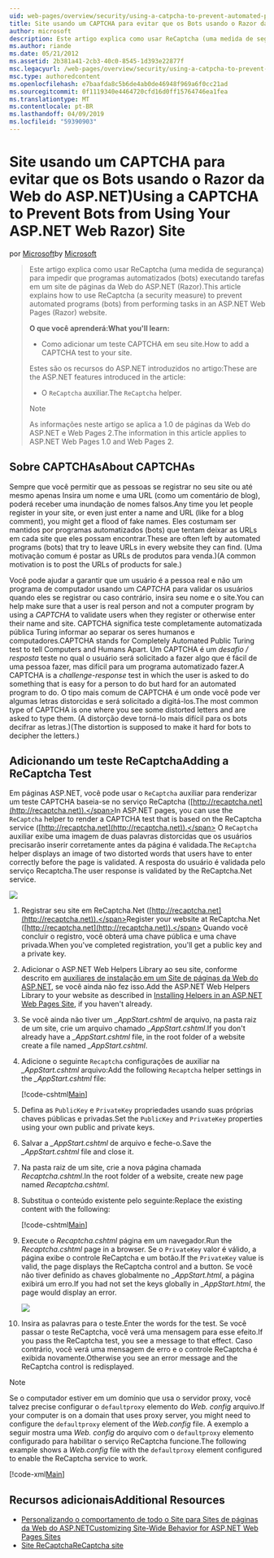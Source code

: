```yaml
---
uid: web-pages/overview/security/using-a-catpcha-to-prevent-automated-programs-bots-from-using-your-aspnet-web-site
title: Site usando um CAPTCHA para evitar que os Bots usando o Razor da Web do ASP.NET) | Microsoft Docs
author: microsoft
description: Este artigo explica como usar ReCaptcha (uma medida de segurança) para impedir que programas automatizados (bots) executando tarefas em uma páginas da Web ASP.NET (Razor),...
ms.author: riande
ms.date: 05/21/2012
ms.assetid: 2b381a41-2cb3-40c0-8545-1d393e22877f
msc.legacyurl: /web-pages/overview/security/using-a-catpcha-to-prevent-automated-programs-bots-from-using-your-aspnet-web-site
msc.type: authoredcontent
ms.openlocfilehash: e7baafda8c5b6de4ab0de46948f969a6f0cc21ad
ms.sourcegitcommit: 0f1119340e4464720cfd16d0ff15764746ea1fea
ms.translationtype: MT
ms.contentlocale: pt-BR
ms.lasthandoff: 04/09/2019
ms.locfileid: "59390903"
---
```

# <a name="using-a-captcha-to-prevent-bots-from-using-your-aspnet-web-razor-site"></a><span data-ttu-id="99823-103">Site usando um CAPTCHA para evitar que os Bots usando o Razor da Web do ASP.NET)</span><span class="sxs-lookup"><span data-stu-id="99823-103">Using a CAPTCHA to Prevent Bots from Using Your ASP.NET Web Razor) Site</span></span>

<span data-ttu-id="99823-104">por [Microsoft](https://github.com/microsoft)</span><span class="sxs-lookup"><span data-stu-id="99823-104">by [Microsoft](https://github.com/microsoft)</span></span>

> <span data-ttu-id="99823-105">Este artigo explica como usar ReCaptcha (uma medida de segurança) para impedir que programas automatizados (bots) executando tarefas em um site de páginas da Web do ASP.NET (Razor).</span><span class="sxs-lookup"><span data-stu-id="99823-105">This article explains how to use ReCaptcha (a security measure) to prevent automated programs (bots) from performing tasks in an ASP.NET Web Pages (Razor) website.</span></span>
> 
> **<span data-ttu-id="99823-106">O que você aprenderá:</span><span class="sxs-lookup"><span data-stu-id="99823-106">What you'll learn:</span></span>** 
> 
> - <span data-ttu-id="99823-107">Como adicionar um teste CAPTCHA em seu site.</span><span class="sxs-lookup"><span data-stu-id="99823-107">How to add a CAPTCHA test to your site.</span></span>
> 
> <span data-ttu-id="99823-108">Estes são os recursos do ASP.NET introduzidos no artigo:</span><span class="sxs-lookup"><span data-stu-id="99823-108">These are the ASP.NET features introduced in the article:</span></span>
> 
> - <span data-ttu-id="99823-109">O `ReCaptcha` auxiliar.</span><span class="sxs-lookup"><span data-stu-id="99823-109">The `ReCaptcha` helper.</span></span>
> 
> > [!NOTE]
> > <span data-ttu-id="99823-110">As informações neste artigo se aplica a 1.0 de páginas da Web do ASP.NET e Web Pages 2.</span><span class="sxs-lookup"><span data-stu-id="99823-110">The information in this article applies to ASP.NET Web Pages 1.0 and Web Pages 2.</span></span>


## <a name="about-captchas"></a><span data-ttu-id="99823-111">Sobre CAPTCHAs</span><span class="sxs-lookup"><span data-stu-id="99823-111">About CAPTCHAs</span></span>

<span data-ttu-id="99823-112">Sempre que você permitir que as pessoas se registrar no seu site ou até mesmo apenas Insira um nome e uma URL (como um comentário de blog), poderá receber uma inundação de nomes falsos.</span><span class="sxs-lookup"><span data-stu-id="99823-112">Any time you let people register in your site, or even just enter a name and URL (like for a blog comment), you might get a flood of fake names.</span></span> <span data-ttu-id="99823-113">Eles costumam ser mantidos por programas automatizados (bots) que tentam deixar as URLs em cada site que eles possam encontrar.</span><span class="sxs-lookup"><span data-stu-id="99823-113">These are often left by automated programs (bots) that try to leave URLs in every website they can find.</span></span> <span data-ttu-id="99823-114">(Uma motivação comum é postar as URLs de produtos para venda.)</span><span class="sxs-lookup"><span data-stu-id="99823-114">(A common motivation is to post the URLs of products for sale.)</span></span>

<span data-ttu-id="99823-115">Você pode ajudar a garantir que um usuário é a pessoa real e não um programa de computador usando um *CAPTCHA* para validar os usuários quando eles se registrar ou caso contrário, insira seu nome e o site.</span><span class="sxs-lookup"><span data-stu-id="99823-115">You can help make sure that a user is real person and not a computer program by using a *CAPTCHA* to validate users when they register or otherwise enter their name and site.</span></span> <span data-ttu-id="99823-116">CAPTCHA significa teste completamente automatizada pública Turing informar ao separar os seres humanos e computadores.</span><span class="sxs-lookup"><span data-stu-id="99823-116">CAPTCHA stands for Completely Automated Public Turing test to tell Computers and Humans Apart.</span></span> <span data-ttu-id="99823-117">Um CAPTCHA é um *desafio / resposta* teste no qual o usuário será solicitado a fazer algo que é fácil de uma pessoa fazer, mas difícil para um programa automatizado fazer.</span><span class="sxs-lookup"><span data-stu-id="99823-117">A CAPTCHA is a *challenge-response* test in which the user is asked to do something that is easy for a person to do but hard for an automated program to do.</span></span> <span data-ttu-id="99823-118">O tipo mais comum de CAPTCHA é um onde você pode ver algumas letras distorcidas e será solicitado a digitá-los.</span><span class="sxs-lookup"><span data-stu-id="99823-118">The most common type of CAPTCHA is one where you see some distorted letters and are asked to type them.</span></span> <span data-ttu-id="99823-119">(A distorção deve torná-lo mais difícil para os bots decifrar as letras.)</span><span class="sxs-lookup"><span data-stu-id="99823-119">(The distortion is supposed to make it hard for bots to decipher the letters.)</span></span>

## <a name="adding-a-recaptcha-test"></a><span data-ttu-id="99823-120">Adicionando um teste ReCaptcha</span><span class="sxs-lookup"><span data-stu-id="99823-120">Adding a ReCaptcha Test</span></span>

<span data-ttu-id="99823-121">Em páginas ASP.NET, você pode usar o `ReCaptcha` auxiliar para renderizar um teste CAPTCHA baseia-se no serviço ReCaptcha ([http://recaptcha.net](http://recaptcha.net)).</span><span class="sxs-lookup"><span data-stu-id="99823-121">In ASP.NET pages, you can use the `ReCaptcha` helper to render a CAPTCHA test that is based on the ReCaptcha service ([http://recaptcha.net](http://recaptcha.net)).</span></span> <span data-ttu-id="99823-122">O `ReCaptcha` auxiliar exibe uma imagem de duas palavras distorcidas que os usuários precisarão inserir corretamente antes da página é validada.</span><span class="sxs-lookup"><span data-stu-id="99823-122">The `ReCaptcha` helper displays an image of two distorted words that users have to enter correctly before the page is validated.</span></span> <span data-ttu-id="99823-123">A resposta do usuário é validada pelo serviço Recaptcha.</span><span class="sxs-lookup"><span data-stu-id="99823-123">The user response is validated by the ReCaptcha.Net service.</span></span>

![](using-a-catpcha-to-prevent-automated-programs-bots-from-using-your-aspnet-web-site/_static/image1.jpg)

1. <span data-ttu-id="99823-124">Registrar seu site em ReCaptcha.Net ([http://recaptcha.net](http://recaptcha.net)).</span><span class="sxs-lookup"><span data-stu-id="99823-124">Register your website at ReCaptcha.Net ([http://recaptcha.net](http://recaptcha.net)).</span></span> <span data-ttu-id="99823-125">Quando você concluir o registro, você obterá uma chave pública e uma chave privada.</span><span class="sxs-lookup"><span data-stu-id="99823-125">When you've completed registration, you'll get a public key and a private key.</span></span>
2. <span data-ttu-id="99823-126">Adicionar o ASP.NET Web Helpers Library ao seu site, conforme descrito em [auxiliares de instalação em um Site de páginas da Web do ASP.NET](https://go.microsoft.com/fwlink/?LinkId=252372), se você ainda não fez isso.</span><span class="sxs-lookup"><span data-stu-id="99823-126">Add the ASP.NET Web Helpers Library to your website as described in [Installing Helpers in an ASP.NET Web Pages Site](https://go.microsoft.com/fwlink/?LinkId=252372), if you haven't already.</span></span>
3. <span data-ttu-id="99823-127">Se você ainda não tiver um  *\_AppStart.cshtml* de arquivo, na pasta raiz de um site, crie um arquivo chamado  *\_AppStart.cshtml*.</span><span class="sxs-lookup"><span data-stu-id="99823-127">If you don't already have a *\_AppStart.cshtml* file, in the root folder of a website create a file named *\_AppStart.cshtml*.</span></span>
4. <span data-ttu-id="99823-128">Adicione o seguinte `Recaptcha` configurações de auxiliar na  *\_AppStart.cshtml* arquivo:</span><span class="sxs-lookup"><span data-stu-id="99823-128">Add the following `Recaptcha` helper settings in the *\_AppStart.cshtml* file:</span></span> 

    [!code-cshtml[Main](using-a-catpcha-to-prevent-automated-programs-bots-from-using-your-aspnet-web-site/samples/sample1.cshtml?highlight=6-7)]
5. <span data-ttu-id="99823-129">Defina as `PublicKey` e `PrivateKey` propriedades usando suas próprias chaves públicas e privadas.</span><span class="sxs-lookup"><span data-stu-id="99823-129">Set the `PublicKey` and `PrivateKey` properties using your own public and private keys.</span></span>
6. <span data-ttu-id="99823-130">Salvar a  *\_AppStart.cshtml* de arquivo e feche-o.</span><span class="sxs-lookup"><span data-stu-id="99823-130">Save the *\_AppStart.cshtml* file and close it.</span></span>
7. <span data-ttu-id="99823-131">Na pasta raiz de um site, crie a nova página chamada *Recaptcha.cshtml*.</span><span class="sxs-lookup"><span data-stu-id="99823-131">In the root folder of a website, create new page named *Recaptcha.cshtml*.</span></span>
8. <span data-ttu-id="99823-132">Substitua o conteúdo existente pelo seguinte:</span><span class="sxs-lookup"><span data-stu-id="99823-132">Replace the existing content with the following:</span></span> 

    [!code-cshtml[Main](using-a-catpcha-to-prevent-automated-programs-bots-from-using-your-aspnet-web-site/samples/sample2.cshtml)]
9. <span data-ttu-id="99823-133">Execute o *Recaptcha.cshtml* página em um navegador.</span><span class="sxs-lookup"><span data-stu-id="99823-133">Run the *Recaptcha.cshtml* page in a browser.</span></span> <span data-ttu-id="99823-134">Se o `PrivateKey` valor é válido, a página exibe o controle ReCaptcha e um botão.</span><span class="sxs-lookup"><span data-stu-id="99823-134">If the `PrivateKey` value is valid, the page displays the ReCaptcha control and a button.</span></span> <span data-ttu-id="99823-135">Se você não tiver definido as chaves globalmente no  *\_AppStart.html*, a página exibirá um erro.</span><span class="sxs-lookup"><span data-stu-id="99823-135">If you had not set the keys globally in *\_AppStart.html*, the page would display an error.</span></span> 

    ![](using-a-catpcha-to-prevent-automated-programs-bots-from-using-your-aspnet-web-site/_static/image1.png)
10. <span data-ttu-id="99823-136">Insira as palavras para o teste.</span><span class="sxs-lookup"><span data-stu-id="99823-136">Enter the words for the test.</span></span> <span data-ttu-id="99823-137">Se você passar o teste ReCaptcha, você verá uma mensagem para esse efeito.</span><span class="sxs-lookup"><span data-stu-id="99823-137">If you pass the ReCaptcha test, you see a message to that effect.</span></span> <span data-ttu-id="99823-138">Caso contrário, você verá uma mensagem de erro e o controle ReCaptcha é exibida novamente.</span><span class="sxs-lookup"><span data-stu-id="99823-138">Otherwise you see an error message and the ReCaptcha control is redisplayed.</span></span>

> [!NOTE]
> <span data-ttu-id="99823-139">Se o computador estiver em um domínio que usa o servidor proxy, você talvez precise configurar o `defaultproxy` elemento do *Web. config* arquivo.</span><span class="sxs-lookup"><span data-stu-id="99823-139">If your computer is on a domain that uses proxy server, you might need to configure the `defaultproxy` element of the *Web.config* file.</span></span> <span data-ttu-id="99823-140">A exemplo a seguir mostra uma *Web. config* do arquivo com o `defaultproxy` elemento configurado para habilitar o serviço ReCaptcha funcione.</span><span class="sxs-lookup"><span data-stu-id="99823-140">The following example shows a *Web.config* file with the `defaultproxy` element configured to enable the ReCaptcha service to work.</span></span>
> 
> [!code-xml[Main](using-a-catpcha-to-prevent-automated-programs-bots-from-using-your-aspnet-web-site/samples/sample3.xml)]


<a id="Additional_Resources"></a>
## <a name="additional-resources"></a><span data-ttu-id="99823-141">Recursos adicionais</span><span class="sxs-lookup"><span data-stu-id="99823-141">Additional Resources</span></span>


- [<span data-ttu-id="99823-142">Personalizando o comportamento de todo o Site para Sites de páginas da Web do ASP.NET</span><span class="sxs-lookup"><span data-stu-id="99823-142">Customizing Site-Wide Behavior for ASP.NET Web Pages Sites</span></span>](https://go.microsoft.com/fwlink/?LinkId=202906)
- [<span data-ttu-id="99823-143">Site ReCaptcha</span><span class="sxs-lookup"><span data-stu-id="99823-143">ReCaptcha site</span></span>](https://www.google.com/recaptcha)
